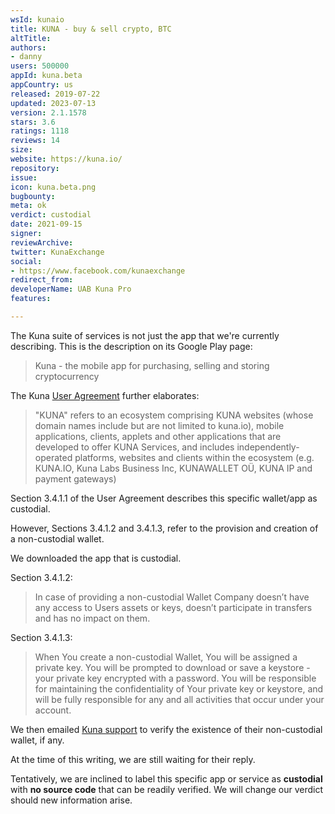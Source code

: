 ```yaml
---
wsId: kunaio
title: KUNA - buy & sell crypto, BTC
altTitle: 
authors:
- danny
users: 500000
appId: kuna.beta
appCountry: us
released: 2019-07-22
updated: 2023-07-13
version: 2.1.1578
stars: 3.6
ratings: 1118
reviews: 14
size: 
website: https://kuna.io/
repository: 
issue: 
icon: kuna.beta.png
bugbounty: 
meta: ok
verdict: custodial
date: 2021-09-15
signer: 
reviewArchive: 
twitter: KunaExchange
social:
- https://www.facebook.com/kunaexchange
redirect_from: 
developerName: UAB Kuna Pro
features: 

---
```


The Kuna suite of services is not just the app that we're currently describing. This is the description on its Google Play page:

> Kuna - the mobile app for purchasing, selling and storing cryptocurrency

The Kuna [User Agreement](https://kuna.io/legal/user-agreement) further elaborates:

> "KUNA" refers to an ecosystem comprising KUNA websites (whose domain names include but are not limited to kuna.io), mobile applications, clients, applets and other applications that are developed to offer KUNA Services, and includes independently-operated platforms, websites and clients within the ecosystem (e.g. КUNA.IO, Kuna Labs Business Inc, KUNAWALLET OÜ, KUNA IP and payment gateways)

Section 3.4.1.1 of the User Agreement describes this specific wallet/app as custodial.

However, Sections 3.4.1.2 and 3.4.1.3, refer to the provision and creation of a non-custodial wallet. 

We downloaded the app that is custodial. 

Section 3.4.1.2:

> In case of providing a non-custodial Wallet Company doesn’t have any access to Users assets or keys, doesn’t participate in transfers and has no impact on them. 

Section 3.4.1.3:

> When You create a non-custodial Wallet, You will be assigned a private key. You will be prompted to download or save a keystore - your private key encrypted with a password. You will be responsible for maintaining the confidentiality of Your private key or keystore, and will be fully responsible for any and all activities that occur under your account.

We then emailed [Kuna support](support@kuna.io) to verify the existence of their non-custodial wallet, if any. 

At the time of this writing, we are still waiting for their reply.

Tentatively, we are inclined to label this specific app or service as **custodial** with **no source code** that can be readily verified. We will change our verdict should new information arise.
